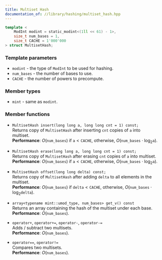 ```yaml
---
title: Multiset Hash
documentation_of: //library/hashing/multiset_hash.hpp
---
```


```c++
template <
    ModInt modint = static_modint<(1ll << 61) - 1>,
    size_t num_bases = 1,
    size_t CACHE = 1'000'000
> struct MultisetHash;
```

### Template parameters

- `modint` - the type of `ModInt` to be used for hashing.
- `num_bases` - the number of bases to use.
- `CACHE` - the number of powers to precompute.

### Member types

- `mint` - same as `modint`.

### Member functions

- `MultisetHash insert(long long a, long long cnt = 1) const;`  
	Returns copy of `MultisetHash` after inserting `cnt` copies of `a` into multiset.  
	**Performance**: $O(\texttt{num\_bases})$ if $\texttt{a} < \texttt{CACHE}$, otherwise, $O(\texttt{num\_bases}\cdot \log_2 \texttt{a})$.
	
- `MultisetHash erase(long long a, long long cnt = 1) const;`  
	Returns copy of `MultisetHash` after erasing `cnt` copies of `a` into multiset.  
	**Performance**: $O(\texttt{num\_bases})$ if $\texttt{a} < \texttt{CACHE}$, otherwise, $O(\texttt{num\_bases}\cdot \log_2 \texttt{a})$.
	
- `MultisetHash offset(long long delta) const;`  
	Returns copy of `MultisetHash` after adding `delta` to all elements in the multiset.  
	**Performance**: $O(\texttt{num\_bases})$ if $\texttt{delta} < \texttt{CACHE}$, otherwise, $O(\texttt{num\_bases}\cdot \log_2 \texttt{delta})$.
	
- `array<typename mint::umod_type, num_bases> get_v() const`  
	Returns an array containing the hash of the multiset under each base.  
	**Performance**: $O(\texttt{num\_bases})$.
	
- `operator+`, `operator+=`, `operator-`, `operator-=`  
	Adds / subtract two multisets.  
	**Performance**: $O(\texttt{num\_bases})$.
	
- `operator==`, `operator!=`  
	Compares two multisets.  
	**Performance**: $O(\texttt{num\_bases})$.
